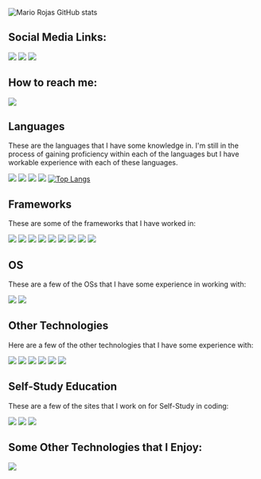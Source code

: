 
![Mario Rojas GitHub stats](https://github-readme-stats.vercel.app/api?username=mariorojasac&theme=red-blue)


## Social Media Links:

[![](https://img.shields.io/badge/LinkedIn-0077B5?style=for-the-badge&logo=linkedin&logoColor=white)](https://www.linkedin.com/in/mariorojasac/)
[![](	https://img.shields.io/badge/Twitter-1DA1F2?style=for-the-badge&logo=twitter&logoColor=white)](https://twitter.com/RojasjrMario)
[![](https://img.shields.io/badge/-Linktree-2EC866?style=for-the-badge&logo=HackerRank&logoColor=white)](https://linktr.ee/mariorojas.ac)

## How to reach me:
[![](https://img.shields.io/badge/Gmail-D14836?style=for-the-badge&logo=gmail&logoColor=white)](mariorojas.ac@email.com)

## Languages
These are the languages that I have some knowledge in. I'm still in the process of gaining proficiency within each of the languages but I have workable experience with each of these languages.

![](https://img.shields.io/badge/JavaScript-323330?style=for-the-badge&logo=javascript&logoColor=F7DF1E)
![](https://img.shields.io/badge/HTML5-E34F26?style=for-the-badge&logo=html5&logoColor=white)
![](https://img.shields.io/badge/CSS3-1572B6?style=for-the-badge&logo=css3&logoColor=white)
![](https://img.shields.io/badge/Python-3776AB?style=for-the-badge&logo=python&logoColor=white)
[![Top Langs](https://github-readme-stats.vercel.app/api/top-langs/?username=mariorojasac&layout=compact)](https://github.com/mariorojasac/)


## Frameworks
These are some of the frameworks that I have worked in:


![](https://img.shields.io/badge/MongoDB-4EA94B?style=for-the-badge&logo=mongodb&logoColor=white
)
![](https://img.shields.io/badge/PostgreSQL-316192?style=for-the-badge&logo=postgresql&logoColor=white
)
![](https://img.shields.io/badge/Django-092E20?style=for-the-badge&logo=django&logoColor=white
)
![](https://img.shields.io/badge/Express.js-404D59?style=for-the-badge
)
![](https://img.shields.io/badge/Material--UI-0081CB?style=for-the-badge&logo=material-ui&logoColor=white
)
![](https://img.shields.io/badge/Sass-CC6699?style=for-the-badge&logo=sass&logoColor=white
)
![](https://img.shields.io/badge/Node.js-339933?style=for-the-badge&logo=nodedotjs&logoColor=white)
![](https://img.shields.io/badge/React-20232A?style=for-the-badge&logo=react&logoColor=61DAFB)
![](https://img.shields.io/badge/Bootstrap-563D7C?style=for-the-badge&logo=bootstrap&logoColor=white)

## OS
These are a few of the OSs that I have some experience in working with:

![](https://img.shields.io/badge/mac%20os-000000?style=for-the-badge&logo=apple&logoColor=white)
![](https://img.shields.io/badge/iOS-000000?style=for-the-badge&logo=ios&logoColor=white)

## Other Technologies
Here are a few of the other technologies that I have some experience with:

![](https://img.shields.io/badge/Git-F05032?style=for-the-badge&logo=git&logoColor=white)
![](https://img.shields.io/badge/Postman-FF6C37?style=for-the-badge&logo=Postman&logoColor=white)
![](https://img.shields.io/badge/Amazon_AWS-232F3E?style=for-the-badge&logo=amazon-aws&logoColor=white)
![](https://img.shields.io/badge/Netlify-00C7B7?style=for-the-badge&logo=netlify&logoColor=white)
![](https://img.shields.io/badge/Visual_Studio_Code-0078D4?style=for-the-badge&logo=visual%20studio%20code&logoColor=white)
![](https://img.shields.io/badge/Canva-%2300C4CC.svg?&style=for-the-badge&logo=Canva&logoColor=white)

## Self-Study Education
These are a few of the sites that I work on for Self-Study in coding:

![](https://img.shields.io/badge/Udemy-EC5252?style=for-the-badge&logo=Udemy&logoColor=white)
![](https://img.shields.io/badge/free%20code%20camp-27273D?style=for-the-badge&logo=freecodecamp&logoColor=white) 
![](https://img.shields.io/badge/Codecademy-FFF0E5?style=for-the-badge&logo=codecademy&logoColor=303347
)

## Some Other Technologies that I Enjoy:

![](https://img.shields.io/badge/PlayStation-003791?style=for-the-badge&logo=playstation&logoColor=white)


